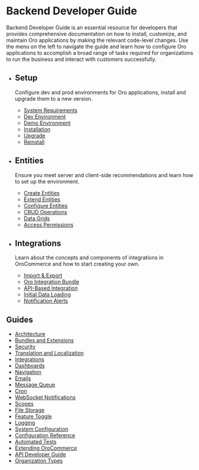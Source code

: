 # Backend Developer Guide

Backend Developer Guide is an essential resource for developers that provides comprehensive documentation on how to install, customize, and maintain Oro applications by making the relevant code-level changes. Use the menu on the left to navigate the guide and learn how to configure Oro applications to accomplish a broad range of tasks required for organizations to run the business and interact with customers successfully.

<div class="showcase-section">
       <div class="showcase-section-heading">
       </div>
       <div class="showcase-section-body">
           <ul class="grid-list">
               <li>
                   <div class="text-center">
                       <h2>Setup</h2>
                   </div>
                       <p>Configure dev and prod environments for Oro applications, install and upgrade them to a new version.</p>
                       <ul class="guideline_\_list">
                                        <li><a class="reference internal" href="setup/system-requirements/">System Requirements</a></li>
                                        <li><a class="reference internal" href="setup/dev-environment/">Dev Environment</a></li>
                                        <li><a class="reference internal" href="setup/demo-environment/">Demo Environment</a></li>
                                        <li><a class="reference internal" href="setup/installation/">Installation</a></li>
                                        <li><a class="reference internal" href="setup/upgrade-to-new-version/">Upgrade</a></li>
                                        <li><a class="reference internal" href="setup/reinstall/">Reinstall</a></li>
                                  </ul>
               </li>
               <li>
                   <div class="text-center">
                        <h2>Entities</h2>
                   </div>
                       <p>Ensure you meet server and client-side recommendations and learn how to set up the environment.</p>
                       <ul class="guideline_\_list">
                                <li><a class="reference internal" href="entities/create-entities/">Create Entities</a></li>
                                <li><a class="reference internal" href="entities/extend-entities/">Extend Entities</a></li>
                                <li><a class="reference internal" href="entities/config-entities/">Configure Entities</a></li>
                                <li><a class="reference internal" href="entities/crud/">CRUD Operations</a></li>
                                <li><a class="reference internal" href="entities/data-grids/">Data Grids</a></li>
                                <li><a class="reference internal" href="entities/acls/">Access Permissions</a></li>
                       </ul>
               </li>
              <li>
                   <div class="text-center">
                        <h2>Integrations</h2>
                   </div>
                       <p>Learn about the concepts and components of integrations in OroCommerce and how to start creating your own.</p>
                       <ul class="guideline_\_list">
                            <li><a class="reference internal" href="integrations/import-export/">Import & Export</a></li>
                            <li><a class="reference internal" href="integrations/integration-config/">Oro Integration Bundle</a></li>
                            <li><a class="reference internal" href="integrations/api-based/">API-Based Integration</a></li>
                            <li><a class="reference internal" href="integrations/initial-data-load/">Initial Data Loading</a></li>
                            <li><a class="reference internal" href="integrations/notification-alerts/">Notification Alerts</a></li>
                         </ul>
               </li>
           </ul>
     </div>
     <div class="showcase-section-footer">
     </div>
 </div>


<h2>Guides</h2>

<ul class="tag-cloud">
   <li><a class="" href="architecture/">Architecture</a></li>
   <li><a class="tag-important" href="extension/">Bundles and Extensions</a></li>
   <li><a class="" href="security/">Security</a></li>
   <li><a class="" href="translations/">Translation and Localization</a></li>
   <li><a class="tag-very-important" href="integrations/">Integrations</a></li>
   <li><a class="" href="dashboards/">Dashboards</a></li>
   <li><a class="" href="navigation/">Navigation</a></li>
   <li><a class="" href="emails/">Emails</a></li>
   <li><a class="tag-very-important" href="mq/">Message Queue</a></li>
   <li><a class="tag-important" href="cron/">Cron</a></li>
   <li><a class="" href="websockets/">WebSocket Notifications</a></li>
   <li><a class="" href="scopes/">Scopes</a></li>
   <li><a class="" href="architecture/tech-stack/file-storage">File Storage</a></li>
   <li><a class="" href="feature-toggle/">Feature Toggle</a></li>
   <li><a class="" href="logging/">Logging</a></li>
   <li><a class="" href="system-configuration/">System Configuration</a></li>
   <li><a class="tag-very-important" href="configuration/">Configuration Reference</a></li>
   <li><a class="" href="automated-tests/">Automated Tests</a></li>
   <li><a class="tag-important" href="extend-commerce/">Extending OroCommerce</a></li>
   <li><a class="tag-very-important" href="api/">API Developer Guide</a></li>
   <li><a class="" href="organization-types/">Organization Types</a></li>
</ul>
